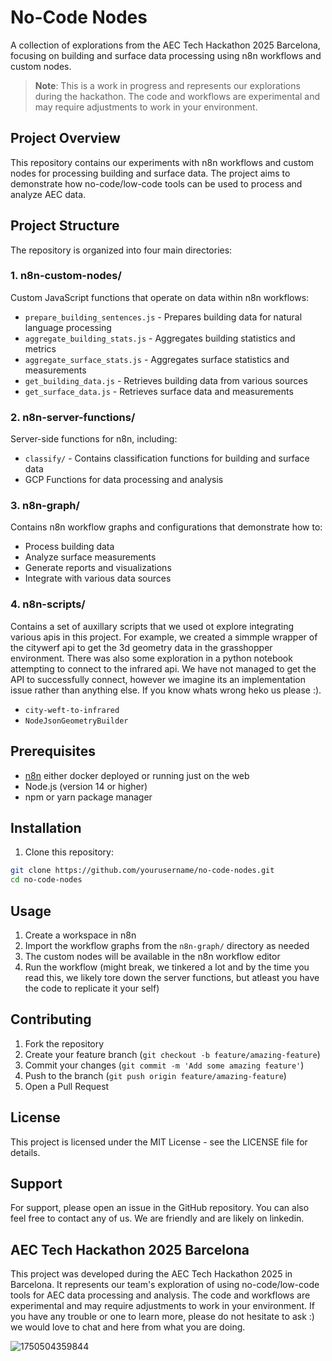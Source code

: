 # No-Code Nodes

A collection of explorations from the AEC Tech Hackathon 2025 Barcelona, focusing on building and surface data processing using n8n workflows and custom nodes.

> **Note**: This is a work in progress and represents our explorations during the hackathon. The code and workflows are experimental and may require adjustments to work in your environment.

## Project Overview

This repository contains our experiments with n8n workflows and custom nodes for processing building and surface data. The project aims to demonstrate how no-code/low-code tools can be used to process and analyze AEC data.

## Project Structure

The repository is organized into four main directories:

### 1. n8n-custom-nodes/

Custom JavaScript functions that operate on data within n8n workflows:

- `prepare_building_sentences.js` - Prepares building data for natural language processing
- `aggregate_building_stats.js` - Aggregates building statistics and metrics
- `aggregate_surface_stats.js` - Aggregates surface statistics and measurements
- `get_building_data.js` - Retrieves building data from various sources
- `get_surface_data.js` - Retrieves surface data and measurements

### 2. n8n-server-functions/

Server-side functions for n8n, including:

- `classify/` - Contains classification functions for building and surface data
- GCP Functions for data processing and analysis

### 3. n8n-graph/

Contains n8n workflow graphs and configurations that demonstrate how to:

- Process building data
- Analyze surface measurements
- Generate reports and visualizations
- Integrate with various data sources

### 4. n8n-scripts/

Contains a set of auxillary scripts that we used ot explore integrating various apis in this project. For example, we created a simmple wrapper of the citywerf api to get the 3d geometry data in the grasshopper environment. There was also some exploration in a python notebook attempting to connect to the infrared api. We have not managed to get the API to successfully connect, however we imagine its an implementation issue rather than anything else. If you know whats wrong heko us please :).

- `city-weft-to-infrared`
- `NodeJsonGeometryBuilder`

## Prerequisites

- [n8n](https://n8n.io/) either docker deployed or running just on the web
- Node.js (version 14 or higher)
- npm or yarn package manager

## Installation

1. Clone this repository:

```bash
git clone https://github.com/yourusername/no-code-nodes.git
cd no-code-nodes
```

## Usage

1. Create a workspace in n8n
2. Import the workflow graphs from the `n8n-graph/` directory as needed
3. The custom nodes will be available in the n8n workflow editor
4. Run the workflow (might break, we tinkered a lot and by the time you read this, we likely tore down the server functions, but atleast you have the code to replicate it your self)

## Contributing

1. Fork the repository
2. Create your feature branch (`git checkout -b feature/amazing-feature`)
3. Commit your changes (`git commit -m 'Add some amazing feature'`)
4. Push to the branch (`git push origin feature/amazing-feature`)
5. Open a Pull Request

## License

This project is licensed under the MIT License - see the LICENSE file for details.

## Support

For support, please open an issue in the GitHub repository. You can also feel free to contact any of us. We are friendly and are likely on linkedin.

## AEC Tech Hackathon 2025 Barcelona

This project was developed during the AEC Tech Hackathon 2025 in Barcelona. It represents our team's exploration of using no-code/low-code tools for AEC data processing and analysis. The code and workflows are experimental and may require adjustments to work in your environment. If you have any trouble or one to learn more, please do not hesitate to ask :) we would love to chat and here from what you are doing.

![1750504359844](https://github.com/user-attachments/assets/ebdd71c7-3df7-4555-a55c-fb7fe80bed0a)


